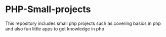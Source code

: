# PHP-Small-projects
This repository includes small php projects such as covering basics in php and also fun little apps to get knowledge in php
